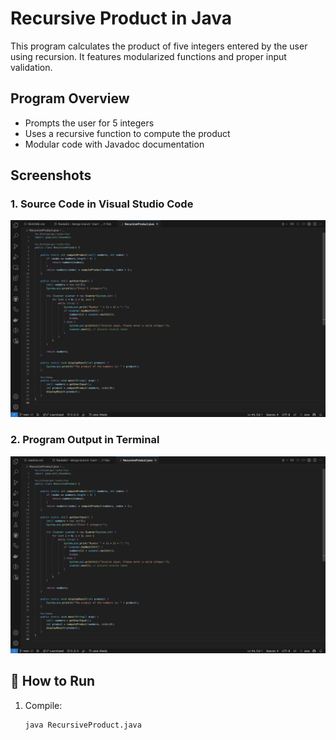 # Recursive Product in Java

This program calculates the product of five integers entered by the user using recursion. It features modularized functions and proper input validation.

## Program Overview

- Prompts the user for 5 integers
- Uses a recursive function to compute the product
- Modular code with Javadoc documentation

## Screenshots

### 1. Source Code in Visual Studio Code

![RecursiveProductSource1](screenshots/RecursiveProductSource.png)

### 2. Program Output in Terminal

![RecursiveProductOutput](screenshots/RecursiveProductOutput.png)

## 🔧 How to Run

1. Compile:

   ```bash
   java RecursiveProduct.java
   ```
